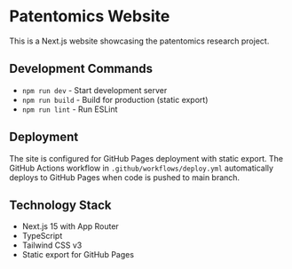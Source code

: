 # Patentomics Website

This is a Next.js website showcasing the patentomics research project.

## Development Commands

- `npm run dev` - Start development server
- `npm run build` - Build for production (static export)
- `npm run lint` - Run ESLint

## Deployment

The site is configured for GitHub Pages deployment with static export. The GitHub Actions workflow in `.github/workflows/deploy.yml` automatically deploys to GitHub Pages when code is pushed to main branch.

## Technology Stack

- Next.js 15 with App Router
- TypeScript
- Tailwind CSS v3
- Static export for GitHub Pages